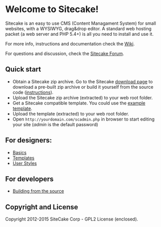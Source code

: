 # Welcome to Sitecake!

Sitecake is an easy to use CMS (Content Managament System) for small websites, with a WYSIWYG, drag&drop editor.
A standard web hosting packet (a web server and PHP 5.4+) is all you need to install and use it.

For more info, instructions and documentation check the [Wiki](http://github.com/sitecake/sitecake/wiki).

For questions and discussion, check the [Sitecake Forum](http://forum.sitecake.com).

## Quick start

* Obtain a Sitecake zip archive. Go to the Sitecake [download page](http://sitecake.com/latest) to download a pre-built zip archive or build it yourself from the source code ([instructions](http://github.com/sitecake/sitecake/wiki/Building-from-the-source)).
* Upload the Sitecake zip archive (extracted) to your web root folder.
* Get a Sitecake compatible template. You could use the [example template](http://sitecake.com/portfolio.zip).
* Upload the template (extracted) to your web root folder. 
* Open `http://yourdomain.com/scadmin.php` in browser to start editing your site (*admin* is the default password) 

## For designers:

* [Basics](https://github.com/sitecake/sitecake/wiki/SiteCake-Basics)
* [Templates](https://github.com/sitecake/sitecake/wiki/Sitecake-Templates) 
* [User Styles](http://github.com/sitecake/sitecake/wiki/User-Styles)

## For developers

* [Building from the source](http://github.com/sitecake/sitecake/wiki/Building-from-the-source)

## Copyright and License

Copyright 2012-2015 SiteCake Corp - GPL2 License (enclosed).

